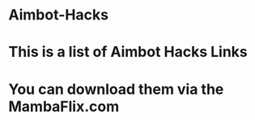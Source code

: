 # Aimbot-Hacks
# This is a list of Aimbot Hacks Links
# You can download them via the MambaFlix.com
